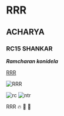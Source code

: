 # RRR
## ACHARYA
### RC15 SHANKAR

***Ramcharan konidela***

[RRR](https://www.google.com/search?channel=fs&client=ubuntu&q=rrr+movie) 

![RRR](https://images.indianexpress.com/2021/01/rrr-release-date-1200.jpg) 

![rc](https://c.tenor.com/0wJqXIjUygYAAAAC/rrr-ram-charan.gif) 
![ntr](https://c.tenor.com/YtTbTll7TNcAAAAC/ntr-rrrmovie.gif)

RRR 🔥 🤝 🌊 

